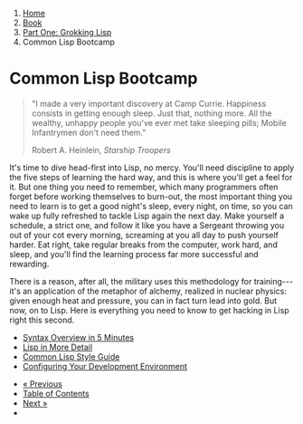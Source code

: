 <ol class="breadcrumb">
  <li><a href="/">Home</a></li>
  <li><a href="/book/">Book</a></li>
  <li><a href="/book/1-0-0-overview/">Part One: Grokking Lisp</a></li>
  <li class="active">Common Lisp Bootcamp</li>
</ol>

# Common Lisp Bootcamp

> "I made a very important discovery at Camp Currie.  Happiness consists in getting enough sleep.  Just that, nothing more.  All the wealthy, unhappy people you've ever met take sleeping pills; Mobile Infantrymen don't need them."
> <footer>Robert A. Heinlein, <em>Starship Troopers</em></footer>

It's time to dive head-first into Lisp, no mercy.  You'll need discipline to apply the five steps of learning the hard way, and this is where you'll get a feel for it.  But one thing you need to remember, which many programmers often forget before working themselves to burn-out, the most important thing you need to learn is to get a good night's sleep, every night, on time, so you can wake up fully refreshed to tackle Lisp again the next day.  Make yourself a schedule, a strict one, and follow it like you have a Sergeant throwing you out of your cot every morning, screaming at you all day to push yourself harder.  Eat right, take regular breaks from the computer, work hard, and sleep, and you'll find the learning process far more successful and rewarding.

There is a reason, after all, the military uses this methodology for training---it's an application of the metaphor of alchemy, realized in nuclear physics: given enough heat and pressure, you can in fact turn lead into gold. But now, on to Lisp.  Here is everything you need to know to get hacking in Lisp right this second.

* [Syntax Overview in 5 Minutes](/book/1-01-01-syntax-overview/)
* [Lisp in More Detail](/book/1-01-02-more-detail/)
* [Common Lisp Style Guide](/book/1-01-03-style-guide/)
* [Configuring Your Development Environment](/book/1-01-04-configuration/)

<ul class="pager">
  <li class="previous"><a href="/book/1-0-0-overview/">&laquo; Previous</a></li>
  <li><a href="/book/">Table of Contents</a></li>
  <li class="next"><a href="/book/1-02-0-input-output/">Next &raquo;</a><li>
</ul>
